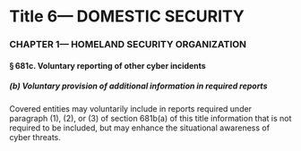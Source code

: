 
# Title 6— DOMESTIC SECURITY
### CHAPTER 1— HOMELAND SECURITY ORGANIZATION
#### § 681c. Voluntary reporting of other cyber incidents
##### (b) Voluntary provision of additional information in required reports

Covered entities may voluntarily include in reports required under paragraph (1), (2), or (3) of section 681b(a) of this title information that is not required to be included, but may enhance the situational awareness of cyber threats.

